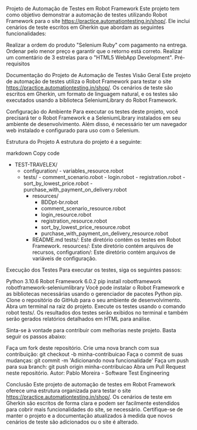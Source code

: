 Projeto de Automação de Testes em Robot Framework
Este projeto tem como objetivo demonstrar a automação de testes utilizando Robot Framework para o site https://practice.automationtesting.in/shop/. Ele inclui cenários de teste escritos em Gherkin que abordam as seguintes funcionalidades:

Realizar a ordem do produto "Selenium Ruby" com pagamento na entrega.
Ordenar pelo menor preço e garantir que o retorno está correto.
Realizar um comentário de 3 estrelas para o "HTML5 WebApp Development".
Pré-requisitos





Documentação do Projeto de Automação de Testes
Visão Geral
Este projeto de automação de testes utiliza o Robot Framework para testar o site https://practice.automationtesting.in/shop/. Os cenários de teste são escritos em Gherkin, um formato de linguagem natural, e os testes são executados usando a biblioteca SeleniumLibrary do Robot Framework.

Configuração do Ambiente
Para executar os testes deste projeto, você precisará ter o Robot Framework e a SeleniumLibrary instalados em seu ambiente de desenvolvimento. Além disso, é necessário ter um navegador web instalado e configurado para uso com o Selenium.

Estrutura do Projeto
A estrutura do projeto é a seguinte:

markdown
Copy code
- TEST-TRAVELEX/
  - configuration/
        - variables_resource.robot
  - tests/
        - comment_scenario.robot
        - login.robot
        - registration.robot
        - sort_by_lowest_price.robot
        - purchase_with_payment_on_delivery.robot
    - resources/
        - BDDpt-br.robot
        - comment_scenario_resource.robot
        - login_resource.robot
        - registration_resource.robot
        - sort_by_lowest_price_resource.robot
        - purchase_with_payment_on_delivery_resource.robot
    - README.md
tests/: Este diretório contém os testes em Robot Framework.
resources/: Este diretório contém arquivos de recursos, 
configuration/: Este diretório contém arquivos de variáveis de configuração.

Execução dos Testes
Para executar os testes, siga os seguintes passos:

Python  3.10.6
Robot Framework    6.0.2
pip install robotframework robotframework-seleniumlibrary
Você pode instalar o Robot Framework e as bibliotecas necessárias usando o gerenciador de pacotes Python pip.
Clone o repositório do GitHub para o seu ambiente de desenvolvimento.
Abra um terminal na raiz do projeto.
Execute os testes usando o comando robot tests/.
Os resultados dos testes serão exibidos no terminal e também serão gerados relatórios detalhados em HTML para análise.

Sinta-se à vontade para contribuir com melhorias neste projeto. Basta seguir os passos abaixo:

Faça um fork deste repositório.
Crie uma nova branch com sua contribuição: git checkout -b minha-contribuicao
Faça o commit de suas mudanças: git commit -m 'Adicionando nova funcionalidade'
Faça um push para sua branch: git push origin minha-contribuicao
Abra um Pull Request neste repositório.
Autor:
Pablo Moreira - Software Test Engineering

Conclusão
Este projeto de automação de testes em Robot Framework oferece uma estrutura organizada para testar o site https://practice.automationtesting.in/shop/. Os cenários de teste em Gherkin são escritos de forma clara e podem ser facilmente estendidos para cobrir mais funcionalidades do site, se necessário. Certifique-se de manter o projeto e a documentação atualizados à medida que novos cenários de teste são adicionados ou o site é alterado.
